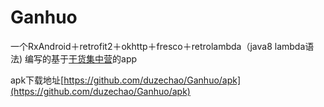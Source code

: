 # Ganhuo
一个RxAndroid＋retrofit2＋okhttp＋fresco＋retrolambda（java8 lambda语法)
编写的基于[干货集中营](http://gank.io)的app

apk下载地址[https://github.com/duzechao/Ganhuo/apk](https://github.com/duzechao/Ganhuo/apk)
